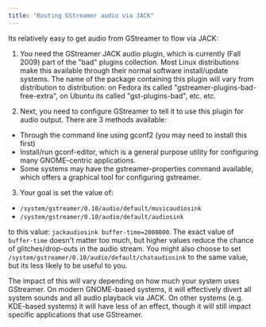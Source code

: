 ```yaml
---
title: "Routing GStreamer audio via JACK"
---
```


Its relatively easy to get audio from GStreamer to flow via JACK:

1. You need the GStreamer JACK audio plugin, which is currently (Fall 2009)
  part of the "bad" plugins collection. Most Linux distributions
  make this available through their normal software install/update systems.
  The name of the package containing this plugin will vary
  from distribution to distribution:
  on Fedora its called "gstreamer-plugins-bad-free-extra",
  on Ubuntu its called "gst-plugins-bad", etc. etc.

2. Next, you need to configure GStreamer to tell it to use this plugin
  for audio output. There are 3 methods available:
  * Through the command line using gconf2 (you may need to install this
    first)
  * Install/run gconf-editor, which is a general purpose utility
    for configuring many GNOME-centric applications.
  * Some systems may have the gstreamer-properties command available,
    which offers a graphical tool for configuring gstreamer.

3. Your goal is set the value of:
  * `/system/gstreamer/0.10/audio/default/musicaudiosink`
  * `/system/gstreamer/0.10/audio/default/audiosink`

to this value: `jackaudiosink buffer-time=2000000`. The exact value of
`buffer-time` doesn't matter too much, but higher values reduce
the chance of glitches/drop-outs in the audio stream. You might also
choose to set `/system/gstreamer/0.10/audio/default/chataudiosink` to
the same value, but its less likely to be useful to you.

The impact of this will vary depending on how much your system uses
GStreamer.  On modern GNOME-based systems, it will effectively divert
all system sounds and all audio playback via JACK. On other systems
(e.g. KDE-based systems) it will have less of an effect, though it will
still impact specific applications that use GStreamer.

